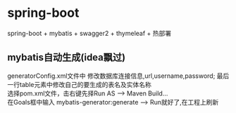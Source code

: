 # spring-boot
spring-boot  + mybatis + swagger2 + thymeleaf + 热部署

## mybatis自动生成(idea飘过)

generatorConfig.xml文件中
修改数据库连接信息,url,username,password; 最后一行table元素中修改自己的要生成的表名及实体名称<br>
选择pom.xml文件，击右键先择Run AS —> Maven Build…<br>
在Goals框中输入 mybatis-generator:generate —> Run就好了,在工程上刷新
